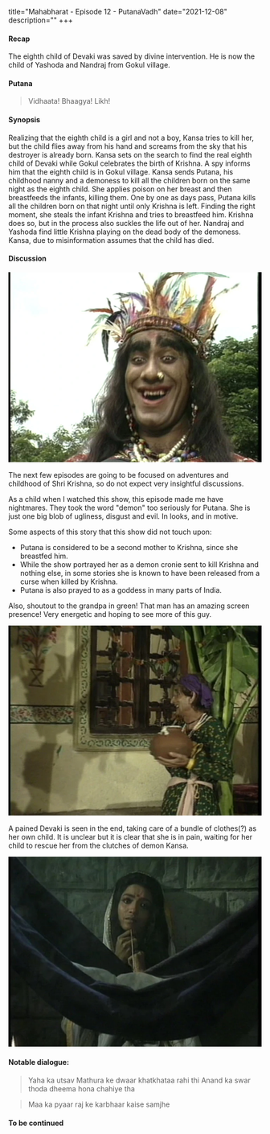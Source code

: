 title="Mahabharat - Episode 12 - PutanaVadh"
date="2021-12-08"
description=""
+++
#### Recap 
The eighth child of Devaki was saved by divine intervention. He is now the child of Yashoda and Nandraj from Gokul village.

#### Putana
> Vidhaata! Bhaagya! Likh!

#### Synopsis
Realizing that the eighth child is a girl and not a boy, Kansa tries to kill
her, but the child flies away from his hand and screams from the sky that his
destroyer is already born. Kansa sets on the
search to find the real eighth child of Devaki while Gokul celebrates
the birth of Krishna.
A spy informs him that the
eighth child is in Gokul village. Kansa sends Putana, his childhood nanny and a
demoness to kill all the children born on the same night as the eighth child.
She applies poison on her breast and then breastfeeds the infants, killing them.
One by one as days pass, Putana kills all the children born on that night until
only Krishna is left. Finding the right moment, she steals the infant Krishna and 
tries to breastfeed him. Krishna does so, but in the process also suckles the life 
out of her. Nandraj and Yashoda find little Krishna playing on the dead body of the demoness.
Kansa, due to misinformation assumes that the child has died.


#### Discussion

![Putana](/static/images/mahabharat/ep_12_1.webp)

The next few episodes are going to be focused on adventures and childhood of Shri Krishna, so
do not expect very insightful discussions.

As a child when I watched this show, this episode made me have nightmares. They took the word "demon"
too seriously for Putana. She is just one big blob of ugliness, disgust and evil. In looks, and in motive.

Some aspects of this story that this show did not touch upon:
- Putana is considered to be a second mother to Krishna, since she breastfed him.
- While the show portrayed her as a demon cronie sent to kill Krishna and nothing else, in some stories she is known to have been released from a curse when killed by Krishna. 
- Putana is also prayed to as a goddess in many parts of India.

Also, shoutout to the grandpa in green! That man has an amazing screen presence! Very energetic and hoping to see more of this guy.

![Grandpa in green](/static/images/mahabharat/ep_12_2.webp)

A pained Devaki is seen in the end, taking care of a bundle of clothes(?) as her own child. It is unclear but it is clear that she is in pain, waiting for her child to rescue her from the clutches of demon Kansa.

![Devaki Grieves](/static/images/mahabharat/ep_12_3.webp)
#### Notable dialogue:

> Yaha ka utsav Mathura ke dwaar khatkhataa rahi thi
> Anand ka swar thoda dheema hona chahiye tha
<!-- -->
> Maa ka pyaar raj ke karbhaar kaise samjhe

#### To be continued

